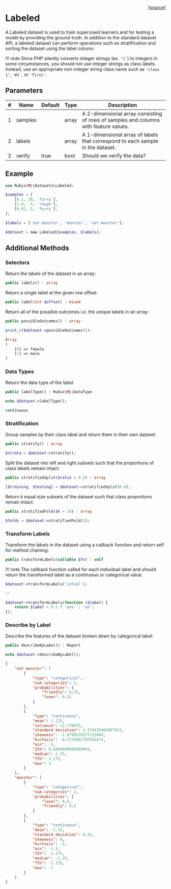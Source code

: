 <span style="float:right;"><a href="https://github.com/RubixML/ML/blob/master/src/Datasets/Labeled.php">[source]</a></span>

# Labeled
A Labeled dataset is used to train supervised learners and for testing a model by providing the ground-truth. In addition to the standard dataset API, a labeled dataset can perform operations such as stratification and sorting the dataset using the label column.

!!! note
    Since PHP silently converts integer strings (ex. `'1'`) to integers in some circumstances, you should not use integer strings as class labels. Instead, use an appropriate non-integer string class name such as `'class 1'`, `'#1'`, or `'first'`.

## Parameters
| # | Name | Default | Type | Description |
|---|---|---|---|---|
| 1 | samples | | array | A 2-dimensional array consisting of rows of samples and columns with feature values. |
| 2 | labels | | array | A 1-dimensional array of labels that correspond to each sample in the dataset. |
| 2 | verify | true | bool | Should we verify the data? |

## Example

```php
use Rubix\ML\Datasets\Labeled;

$samples = [
    [0.1, 20, 'furry'],
    [2.0, -5, 'rough'],
    [0.01, 5, 'furry'],
];

$labels = ['not monster', 'monster', 'not monster'];

$dataset = new Labeled($samples, $labels);
```

## Additional Methods

### Selectors
Return the labels of the dataset in an array:
```php
public labels() : array
```

Return a single label at the given row offset:
```php
public label(int $offset) : mixed
```

Return all of the possible outcomes i.e. the unique labels in an array:
```php
public possibleOutcomes() : array
```

```php
print_r($dataset->possibleOutcomes());
```

```php
Array
(
    [0] => female
    [1] => male
)
```

### Data Types
Return the data type of the label:
```php
public labelType() : Rubix\ML\DataType
```

```php
echo $dataset->labelType();
```

```sh
continuous
```

### Stratification
Group samples by their class label and return them in their own dataset:
```php
public stratify() : array
```

```php
$strata = $dataset->stratify();
```

Split the dataset into left and right subsets such that the proportions of class labels remain intact:
```php
public stratifiedSplit($ratio = 0.5) : array
```

```php
[$training, $testing] = $dataset->stratifiedSplit(0.8);
```

Return *k* equal size subsets of the dataset such that class proportions remain intact:
```php
public stratifiedFold($k = 10) : array
```

```php
$folds = $dataset->stratifiedFold(3);
```

### Transform Labels
Transform the labels in the dataset using a callback function and return self for method chaining:
```php
public transformLabels(callable $fn) : self
```

!!! note
    The callback function called for each individual label and should return the transformed label as a continuous or categorical value.

```php
$dataset->transformLabels('intval');

//

$dataset->transformLabels(function ($label) {
	return $label > 0.5 ? 'yes' : 'no';
});
```

### Describe by Label
Describe the features of the dataset broken down by categorical label:
```php
public describeByLabel() : Report
```

```php
echo $dataset->describeByLabel();
```

```json
{
    "not monster": [
        {
            "type": "categorical",
            "num categories": 2,
            "probabilities": {
                "friendly": 0.75,
                "loner": 0.25
            }
        },
        {
            "type": "continuous",
            "mean": 1.125,
            "variance": 12.776875,
            "standard deviation": 3.574475485997911,
            "skewness": -1.0795676577113944,
            "kurtosis": -0.7175867765792474,
            "min": -5,
            "25%": 0.6999999999999993,
            "median": 2.75,
            "75%": 3.175,
            "max": 4
        }
    ],
    "monster": [
        {
            "type": "categorical",
            "num categories": 2,
            "probabilities": {
                "loner": 0.5,
                "friendly": 0.5
            }
        },
        {
            "type": "continuous",
            "mean": -1.25,
            "standard deviation": 0.25,
            "skewness": 0,
            "kurtosis": -2,
            "min": -1.5,
            "25%": -1.375,
            "median": -1.25,
            "75%": -1.125,
            "max": -1
        }
    ]
}
```
